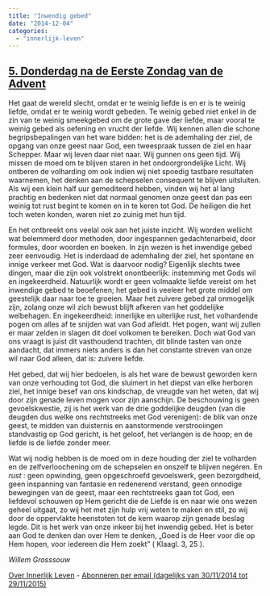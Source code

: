 ```yaml
---
title: "Inwendig gebed"
date: "2014-12-04"
categories: 
  - "innerlijk-leven"
---
```


## [5\. Donderdag na de Eerste Zondag van de Advent](http://ift.tt/1BeYpdO)

Het gaat de wereld slecht, omdat er te weinig liefde is en er is te weinig liefde, omdat er te weinig wordt gebeden. Te weinig gebed niet enkel in de zin van te weinig smeekgebed om de grote gave der liefde, maar vooral te weinig gebed als oefening en vrucht der liefde. Wij kennen allen die schone begripsbepalingen van het ware bidden: het is de ademhaling der ziel, de opgang van onze geest naar God, een tweespraak tussen de ziel en haar Schepper. Maar wij leven daar niet naar. Wij gunnen ons geen tijd. Wij missen de moed om te blijven staren in het ondoorgrondelijke Licht. Wij ontberen de volharding om ook indien wij niet spoedig tastbare resultaten waarnemen, het denken aan de schepselen consequent te blijven uitsluiten. Als wij een klein half uur gemediteerd hebben, vinden wij het al lang prachtig en bedenken niet dat normaal genomen onze geest dan pas een weinig tot rust begint te komen en in te keren tot God. De heiligen die het toch weten konden, waren niet zo zuinig met hun tijd.

En het ontbreekt ons veelal ook aan het juiste inzicht. Wij worden wellicht wat belemmerd door methoden, door ingespannen gedachtenarbeid, door formules, door woorden en boeken. In zijn wezen is het inwendige gebed zeer eenvoudig. Het is inderdaad de ademhaling der ziel, het spontane en innige verkeer met God. Wat is daarvoor nodig? Eigenlijk slechts twee dingen, maar die zijn ook volstrekt onontbeerlijk: instemming met Gods wil en ingekeerdheid. Natuurlijk wordt er geen volmaakte liefde vereist om het inwendige gebed te beoefenen; het gebed is veeleer het grote middel om geestelijk daar naar toe te groeien. Maar het zuivere gebed zal onmogelijk zijn, zolang onze wil zich bewust blijft afkeren van het goddelijke welbehagen. En ingekeerdheid: innerlijke en uiterlijke rust, het volhardende pogen om alles af te snijden wat van God afleidt. Het pogen, want wij zullen er maar zelden in slagen dit doel volkomen te bereiken. Doch wat God van ons vraagt is juist dit vasthoudend trachten, dit blinde tasten van onze aandacht, dat immers niets anders is dan het constante streven van onze wil naar God alleen, dat is: zuivere liefde.

Het gebed, dat wij hier bedoelen, is als het ware de bewust geworden kern van onze verhouding tot God, die sluimert in het diepst van elke herboren ziel, het innige besef van ons kindschap, de vreugde van het weten, dat wij door zijn genade leven mogen voor zijn aanschijn. De beschouwing is geen gevoelskwestie, zij is het werk van de drie goddelijke deugden (van die deugden dus welke ons rechtstreeks met God verenigen): de blik van onze geest, te midden van duisternis en aanstormende verstrooiingen standvastig op God gericht, is het geloof, het verlangen is de hoop; en de liefde is de liefde zonder meer.

Wat wij nodig hebben is de moed om in deze houding der ziel te volharden en de zelfverloochening om de schepselen en onszelf te blijven negéren. En _rust_ : geen opwinding, geen opgeschroefd gevoelswerk, geen bezorgdheid, geen inspanning van fantasie en redenerend verstand, geen onnodige bewegingen van de geest, maar een rechtstreeks gaan tot God, een liefdevol schouwen op Hem gericht die de Liefde is en naar wie ons wezen geheel uitgaat, zo wij het met zijn hulp vrij weten te maken en stil, zo wij door de oppervlakte heenstoten tot de kern waarop zijn genade beslag legde. Dit is het werk van onze inkeer bij het inwendig gebed. Het is beter aan God te denken dan over Hem te denken, „Goed is de Heer voor die op Hem hopen, voor iedereen die Hem zoekt” ( Klaagl. 3, 25 ).

_Willem Grosssouw_

[Over Innerlijk Leven](http://ift.tt/1y6X5mY) - [Abonneren per email (dagelijks van 30/11/2014 tot 29/11/2015)](http://eepurl.com/9P3DT)
